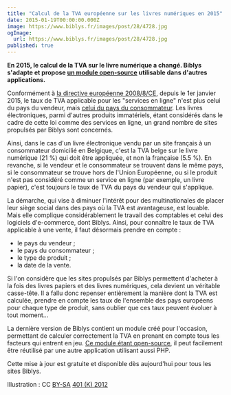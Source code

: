 ```yaml
---
title: "Calcul de la TVA européenne sur les livres numériques en 2015"
date: 2015-01-19T00:00:00.000Z
image: https://www.biblys.fr/images/post/28/4728.jpg
ogImage:
  url: https://www.biblys.fr/images/post/28/4728.jpg
published: true
---
```


**En 2015, le calcul de la TVA sur le livre numérique a changé. Biblys s&#039;adapte et propose [un module open-source](http://www.biblys.fr/pages/open-source) utilisable dans d&#039;autres applications.**

Conformément à [la directive européenne 2008/8/CE](http://eur-lex.europa.eu/LexUriServ/LexUriServ.do?uri=OJ:L:2008:044:0011:0022:FR:PDF), depuis le 1er janvier 2015, le taux de TVA applicable pour les &quot;services en ligne&quot; n&#039;est plus celui du pays du vendeur, mais [celui du pays du consommateur](http://www.service-public.fr/professionnels-entreprises/actualites/001024.html). Les livres électroniques, parmi d&#039;autres produits immatériels, étant considérés dans le cadre de cette loi comme des services en ligne, un grand nombre de sites propulsés par Biblys sont concernés.

Ainsi, dans le cas d&#039;un livre électronique vendu par un site français à un consommateur domicilié en Belgique, c&#039;est la TVA belge sur le livre numérique (21 %) qui doit être appliquée, et non la française (5.5 %). En revanche, si le vendeur et le consommateur se trouvent dans le même pays, si le consommateur se trouve hors de l&#039;Union Européenne, ou si le produit n&#039;est pas considéré comme un service en ligne (par exemple, un livre papier), c&#039;est toujours le taux de TVA du pays du vendeur qui s&#039;applique.

La démarche, qui vise à diminuer l&#039;intérêt pour des multinationales de placer leur siège social dans des pays où la TVA est avantageuse, est louable. Mais elle complique considérablement le travail des comptables et celui des logiciels d&#039;e-commerce, dont Biblys. Ainsi, pour connaître le taux de TVA applicable à une vente, il faut désormais prendre en compte :

- le pays du vendeur ;
- le pays du consommateur ;
- le type de produit ;
- la date de la vente.

Si l&#039;on considère que les sites propulsés par Biblys permettent d&#039;acheter à la fois des livres papiers et des livres numériques, cela devient un véritable casse-tête. Il a fallu donc repenser entièrement la manière dont la TVA est calculée, prendre en compte les taux de l&#039;ensemble des pays européens pour chaque type de produit, sans oublier que ces taux peuvent évoluer à tout moment...

La dernière version de Biblys contient un module créé pour l&#039;occasion, permettant de calculer correctement la TVA en prenant en compte tous les facteurs qui entrent en jeu. [Ce module étant open-source](http://www.biblys.fr/pages/open-source), il peut facilement être réutilisé par une autre application utilisant aussi PHP.

Cette mise à jour est gratuite et disponible dès aujourd&#039;hui pour tous les sites Biblys.

Illustration : CC [BY-SA](https://creativecommons.org/licenses/by-sa/2.0/) [401 (K) 2012](https://www.flickr.com/photos/68751915@N05/6355404323/in/photolist-b6MYGc-bH1kaH-aFB7hB-4X6APG-QAaR-8Y5YVJ-bt4m54-9qdvDe-iqbEJZ-6fvMde-G3K7m-bib12g-7hgd89-9VxavH-CDhDJ-bxDenq-pvfNCe-biaPun-7fP5dL-biaBRX)
